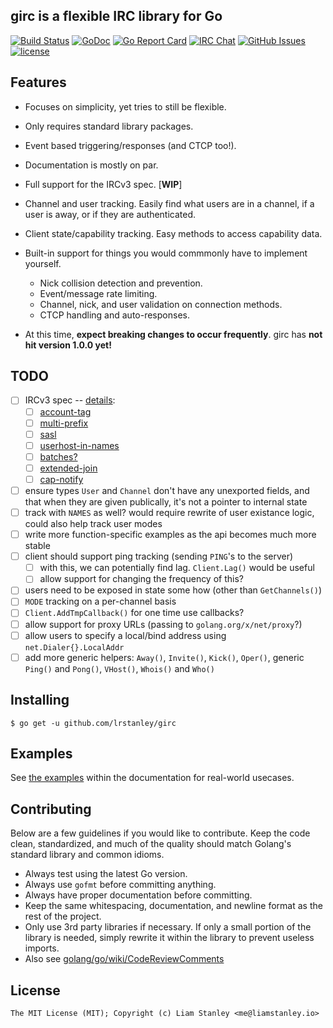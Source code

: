 ## girc is a flexible IRC library for Go

[![Build Status](https://travis-ci.org/lrstanley/girc.svg?branch=master)](https://travis-ci.org/lrstanley/girc)
[![GoDoc](https://godoc.org/github.com/lrstanley/girc?status.png)](https://godoc.org/github.com/lrstanley/girc)
[![Go Report Card](https://goreportcard.com/badge/github.com/lrstanley/girc)](https://goreportcard.com/report/github.com/lrstanley/girc)
[![IRC Chat](https://img.shields.io/badge/ByteIRC-%23L-blue.svg)](http://byteirc.org/channel/L)
[![GitHub Issues](https://img.shields.io/github/issues/lrstanley/girc.svg)](https://github.com/lrstanley/girc/issues)
[![license](https://img.shields.io/github/license/lrstanley/girc.svg)](https://raw.githubusercontent.com/lrstanley/girc/master/LICENSE)

## Features

- Focuses on simplicity, yet tries to still be flexible.
- Only requires standard library packages.
- Event based triggering/responses (and CTCP too!).
- Documentation is mostly on par.
- Full support for the IRCv3 spec. [**WIP**]
- Channel and user tracking. Easily find what users are in a channel, if a user is away, or if they are authenticated.
- Client state/capability tracking. Easy methods to access capability data.
- Built-in support for things you would commmonly have to implement yourself.
  - Nick collision detection and prevention.
  - Event/message rate limiting.
  - Channel, nick, and user validation on connection methods.
  - CTCP handling and auto-responses.

- At this time, **expect breaking changes to occur frequently**. girc has **not hit version 1.0.0 yet!**

## TODO

- [ ] IRCv3 spec -- [details](http://ircv3.net):
  - [ ] [account-tag](http://ircv3.net/specs/extensions/account-tag-3.2.html)
  - [ ] [multi-prefix](http://ircv3.net/specs/extensions/multi-prefix-3.1.html)
  - [ ] [sasl](http://ircv3.net/specs/extensions/sasl-3.2.html)
  - [ ] [userhost-in-names](http://ircv3.net/specs/extensions/userhost-in-names-3.2.html)
  - [ ] [batches?](http://ircv3.net/specs/extensions/batch-3.2.html)
  - [ ] [extended-join](http://ircv3.net/specs/extensions/extended-join-3.1.html)
  - [ ] [cap-notify](http://ircv3.net/specs/extensions/cap-notify-3.2.html)
- [ ] ensure types `User` and `Channel` don't have any unexported fields, and that when they are given publically, it's not a pointer to internal state
- [ ] track with `NAMES` as well? would require rewrite of user existance logic, could also help track user modes
- [ ] write more function-specific examples as the api becomes much more stable
- [ ] client should support ping tracking (sending `PING`'s to the server)
  - [ ] with this, we can potentially find lag. `Client.Lag()` would be useful
  - [ ] allow support for changing the frequency of this?
- [ ] users need to be exposed in state some how (other than `GetChannels()`)
- [ ] `MODE` tracking on a per-channel basis
- [ ] `Client.AddTmpCallback()` for one time use callbacks?
- [ ] allow support for proxy URLs (passing to `golang.org/x/net/proxy`?)
- [ ] allow users to specify a local/bind address using `net.Dialer{}.LocalAddr`
- [ ] add more generic helpers: `Away()`, `Invite()`, `Kick()`, `Oper()`, generic `Ping()` and `Pong()`, `VHost()`, `Whois()` and `Who()`

## Installing

    $ go get -u github.com/lrstanley/girc

## Examples

See [the examples](https://godoc.org/github.com/lrstanley/girc#example-package) within the documentation for real-world usecases.

## Contributing

Below are a few guidelines if you would like to contribute. Keep the code clean, standardized, and much of the quality should match Golang's standard library and common idioms.

   * Always test using the latest Go version.
   * Always use `gofmt` before committing anything.
   * Always have proper documentation before committing.
   * Keep the same whitespacing, documentation, and newline format as the rest of the project.
   * Only use 3rd party libraries if necessary. If only a small portion of the library is needed, simply rewrite it within the library to prevent useless imports.
   * Also see [golang/go/wiki/CodeReviewComments](https://github.com/golang/go/wiki/CodeReviewComments)

## License

```
The MIT License (MIT); Copyright (c) Liam Stanley <me@liamstanley.io>
```
